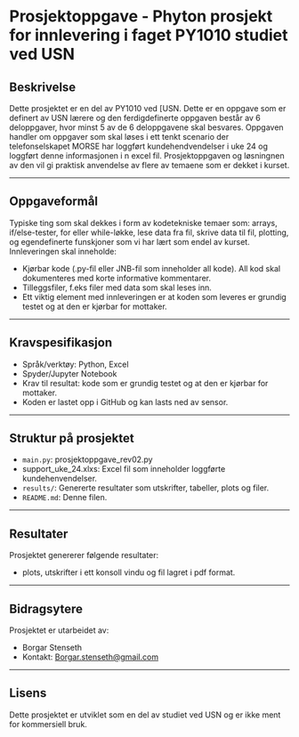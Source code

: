 # Prosjektoppgave - Phyton prosjekt for innlevering i faget PY1010 studiet ved USN

## Beskrivelse
Dette prosjektet er en del av PY1010 ved [USN. Dette er en oppgave som er definert av USN lærere og den ferdigdefinerte oppgaven består av 6 deloppgaver, hvor minst 5 av de 6 deloppgavene skal besvares. Oppgaven handler om oppgaver som skal løses i ett tenkt scenario der telefonselskapet MORSE har loggført kundehendvendelser i uke 24 og loggført denne informasjonen i n excel fil. Prosjektoppgaven og løsningnen av den vil gi praktisk anvendelse av flere av temaene som er dekket i kurset.

---
## Oppgaveformål
Typiske ting som skal dekkes i form av kodetekniske temaer som: arrays, if/else-tester, for eller while-løkke, lese data fra fil, skrive data til fil, plotting, og egendefinerte funskjoner som vi har lært som endel av kurset. Innleveringen skal inneholde:
- Kjørbar kode (.py-fil eller JNB-fil som inneholder all kode). All kod skal dokumenteres med korte informative kommentarer.
- Tilleggsfiler, f.eks filer med data som skal leses inn.
- Ett viktig element med innleveringen er at koden som leveres er grundig testet og at den er kjørbar for mottaker.

---

## Kravspesifikasjon
- Språk/verktøy: Python, Excel
- Spyder/Jupyter Notebook
- Krav til resultat: kode som er grundig testet og at den er kjørbar for mottaker.
- Koden er lastet opp i GitHub og kan lasts ned av sensor.

---
## Struktur på prosjektet
- `main.py`: prosjektoppgave_rev02.py
- support_uke_24.xlxs: Excel fil som inneholder loggførte kundehenvendelser.
- `results/`: Genererte resultater som utskrifter, tabeller, plots og filer.
- `README.md`: Denne filen.

---

## Resultater
Prosjektet genererer følgende resultater:
- plots, utskrifter i ett konsoll vindu og fil lagret i pdf format.

---

## Bidragsytere
Prosjektet er utarbeidet av:
- Borgar Stenseth
- Kontakt: Borgar.stenseth@gmail.com

---

## Lisens
Dette prosjektet er utviklet som en del av studiet ved USN og er ikke ment for kommersiell bruk.

